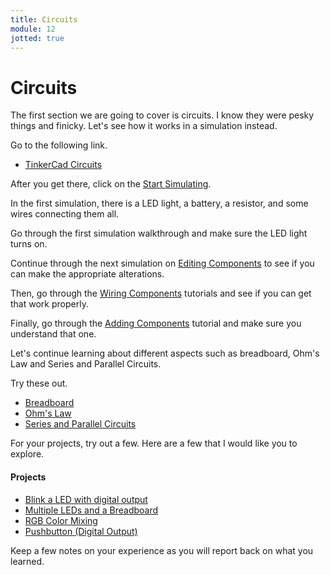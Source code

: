 ```yaml
---
title: Circuits
module: 12
jotted: true
---
```


# Circuits

The first section we are going to cover is circuits.  I know they were pesky things and finicky.  Let's see how it works in a simulation instead.

Go to the following link.

* <a href="https://www.tinkercad.com/learn/circuits/learning" target="_new">TinkerCad Circuits</a>

After you get there, click on the <a href="https://api-reader.tinkercad.com/things/newv2?tenant=circuits&lessonid=EHD2303J3YPUS5Z&projectid=OIYJ88OJ3OPN3EA&collectionid=OIYJ88OJ3OPN3EA&title=Start%20Simulating&redirectTarget=/join" target="_new">Start Simulating</a>.

In the first simulation, there is a LED light, a battery, a resistor, and some wires connecting them all.

Go through the first simulation walkthrough and make sure the LED light turns on.

Continue through the next simulation on <a href="https://api-reader.tinkercad.com/things/newv2?tenant=circuits&lessonid=EFU6PEHIXGFUR1J&projectid=OIYJ88OJ3OPN3EA&collectionid=OIYJ88OJ3OPN3EA&title=Editing%20Components&redirectTarget=/join" target="_new">Editing Components</a> to see if you can make the appropriate alterations.

Then, go through the <a href="https://api-reader.tinkercad.com/things/newv2?tenant=circuits&lessonid=EB4XNWQJ1WEOONK&projectid=OIYJ88OJ3OPN3EA&collectionid=OIYJ88OJ3OPN3EA&title=Wiring%20Components&redirectTarget=/join" target="_new">Wiring Components</a> tutorials and see if you can get that work properly.

Finally, go through the <a href="https://api-reader.tinkercad.com/things/newv2?tenant=circuits&lessonid=EM7TI4PIXKPYN1R&projectid=OIYJ88OJ3OPN3EA&collectionid=OIYJ88OJ3OPN3EA&title=Adding%20Components&redirectTarget=/join" target="_new">Adding Components</a> tutorial and make sure you understand that one.

Let's continue learning about different aspects such as breadboard, Ohm's Law and Series and Parallel Circuits.

Try these out.

* <a href="https://api-reader.tinkercad.com/things/newv2?tenant=circuits&lessonid=E7IAPJMJ1CEMK7H&projectid=O2OZ3UNJ3OPN41A&collectionid=O2OZ3UNJ3OPN41A&title=Introducing%20the%20Breadboard&redirectTarget=/join" target="_new">Breadboard</a>
* <a href="https://api-reader.tinkercad.com/things/newv2?tenant=circuits&lessonid=EVDTYEEJ2UPFSL8&projectid=O2OZ3UNJ3OPN41A&collectionid=O2OZ3UNJ3OPN41A&title=Ohm%27s%20Law&redirectTarget=/join" target="_new">Ohm's Law</a>
* <a href="https://api-reader.tinkercad.com/things/newv2?tenant=circuits&lessonid=ES1842QJ2UPM2OT&projectid=O2OZ3UNJ3OPN41A&collectionid=O2OZ3UNJ3OPN41A&title=Series%20and%20Parallel%20Circuits&redirectTarget=/join" target="_new">Series and Parallel Circuits</a>

For your projects, try out a few.  Here are a few that I would like you to explore.

#### Projects

* <a href="https://api-reader.tinkercad.com/things/newv2?tenant=circuits&lessonid=EIC0NAWJD0K8S1O&projectid=OMOZACHJ9IR8LRE&collectionid=OMOZACHJ9IR8LRE&title=Blink%20an%20LED%20With%20Digital%20Output&redirectTarget=/join" target="_new">Blink a LED with digital output</a>
* <a href="https://api-reader.tinkercad.com/things/newv2?tenant=circuits&lessonid=ELB4FYAJD0K8TZV&projectid=OMOZACHJ9IR8LRE&collectionid=OMOZACHJ9IR8LRE&title=Multiple%20LEDs%20&%20Breadboards&redirectTarget=/join" target="_new">Multiple LEDs and a Breadboard</a>
* <a href="https://api-reader.tinkercad.com/things/newv2?tenant=circuits&lessonid=E9DG5YCJD0K8UJQ&projectid=OMOZACHJ9IR8LRE&collectionid=OMOZACHJ9IR8LRE&title=RGB%20LED%20Color%20Mixing&redirectTarget=/join" target="_new">RGB Color Mixing</a>
* <a href="https://api-reader.tinkercad.com/things/newv2?tenant=circuits&lessonid=EJ04BAKJFSIZYJU&projectid=OMOZACHJ9IR8LRE&collectionid=OMOZACHJ9IR8LRE&title=Pushbutton%20(Digital%20Input)&redirectTarget=/join" target="_new">Pushbutton (Digital Output)</a>

Keep a few notes on your experience as you will report back on what you learned.
